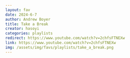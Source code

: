 ```yaml
---
layout: fav
date: 2024-6-7
author: Andrew Boyer
title: Take a Break
creator: hasoyi
categories: playlists
redirect: https://www.youtube.com/watch?v=2chfsFTNEXw
link: https://www.youtube.com/watch?v=2chfsFTNEXw
img: /assets/img/favs/playlists/take_a_break.png
---
```

